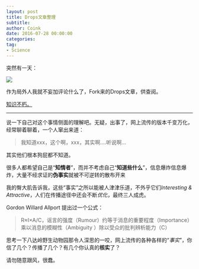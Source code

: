 ```yaml
---
layout: post
title: Drops文章整理
subtitle: 
author: Coink 
date: 2016-07-28 00:00:00 
categories: 
tag: 
- Science
---
```


突然有一天：


![](https://ooo.0o0.ooo/2016/07/29/579b830ca36e5.png)

作为局外人我就不妄加评论什么了，Fork来的Drops文章，供查阅。

[知识不朽。](https://github.com/CoinkWang/wooyun-drops-all-articles-package)

---

说一下自己对这个事情侧面的理解吧。无疑，出事了，网上流传的版本千变万化，经常聊着聊着，一个人窜出来道：


> 我知道xxx，这个啊，xxx，其实啊....听说啊...

其实他们根本狗屁都不知道。

很多人都希望自己是“**知情者**”，而并不考虑自己“**知道些什么**”，信息爆炸信息爆炸，大量不经求证的**伪事实**就被不可逆转的散布开来

我的臀大肌告诉我，这些“事实”之所以能被人津津乐道，不外乎它们*Interesting & Attractive*，人们在传播途径中还会不断*优化*，最终三人成虎。

Gordon Willard Allport 提出过一个公式：

>R≈I×A/C，谣言的强度（Rumour）约等于消息的重要程度（Importance）乘以消息的模糊性（Ambiguity ）除以受众的批判辨析能力（C）

思考一下八达岭野生动物园那令人深思的一咬，网上流传的各种各样的“*事实*”，你信了几个？传播了几个？有几个你认真的**核实**了？

请勿随意跟风，很蠢。

